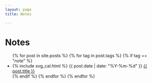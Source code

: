 ```yaml
---
layout: page
title: Notes 

---
```


<div class="page-content wc-container">
	<div class="post">
		<h1>Notes</h1>  
		<ul>
			{% for post in site.posts %}
              {% for tag in post.tags %}
                {% if tag == "note" %}
			      <li>
                   <div class="post-time">
                        <!-- <i class="fa fa-calendar-alt"></i> -->
                        {% include svg_cal.html %}
                        <time>{{ post.date | date: "%Y-%m-%d" }}</time>
                        <a href="{{ post.url | relative_url }}">
                          {{ post.title }}
                        </a>
                   </div>
                  </li>
                {% endif %}
			  {% endfor %}
			{% endfor %}
		</ul>
	</div>
</div>